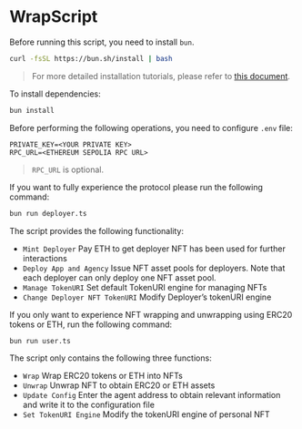 # WrapScript

Before running this script, you need to install `bun`.

```bash
curl -fsSL https://bun.sh/install | bash
```

> For more detailed installation tutorials, please refer to [this document](https://bun.sh/docs/installation).

To install dependencies:

```bash
bun install
```

Before performing the following operations, you need to configure `.env` file:

```
PRIVATE_KEY=<YOUR PRIVATE KEY>
RPC_URL=<ETHEREUM SEPOLIA RPC URL>
```

> `RPC_URL` is optional.

If you want to fully experience the protocol please run the following command:

```bash
bun run deployer.ts
```

The script provides the following functionality:

- `Mint Deployer` Pay ETH to get deployer NFT has been used for further interactions
- `Deploy App and Agency` Issue NFT asset pools for deployers. Note that each deployer can only deploy one NFT asset pool.
- `Manage TokenURI` Set default TokenURI engine for managing NFTs
- `Change Deployer NFT TokenURI` Modify Deployer’s tokenURI engine

If you only want to experience NFT wrapping and unwrapping using ERC20 tokens or ETH, run the following command:

```bash
bun run user.ts
```

The script only contains the following three functions:

- `Wrap` Wrap ERC20 tokens or ETH into NFTs
- `Unwrap` Unwrap NFT to obtain ERC20 or ETH assets
- `Update Config` Enter the agent address to obtain relevant information and write it to the configuration file
- `Set TokenURI Engine` Modify the tokenURI engine of personal NFT